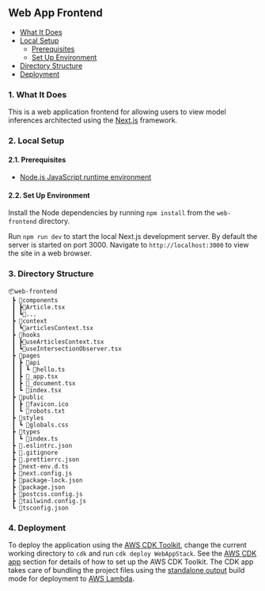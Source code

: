 ## Web App Frontend

-   [What It Does](#1-what-it-does)
-   [Local Setup](#2-local-setup)
    -   [Prerequisites](#21-prerequisites)
    -   [Set Up Environment](#22-set-up-environment)
-   [Directory Structure](#3-directory-structure)
-   [Deployment](#4-deployment)

### 1. What It Does

This is a web application frontend for allowing users to view model inferences architected using the [Next.js](https://nextjs.org/) framework.

### 2. Local Setup

#### 2.1. Prerequisites

-   [Node.js JavaScript runtime environment](https://nodejs.org/en/download/)

#### 2.2. Set Up Environment

Install the Node dependencies by running `npm install` from the `web-frontend` directory.

Run `npm run dev` to start the local Next.js development server. By default the server is started on port 3000. Navigate to `http://localhost:3000` to view the site in a web browser.

### 3. Directory Structure

```
📦web-frontend
 ┣ 📂components
 ┃ ┣📜Article.tsx
 ┃ ┗📜...
 ┣ 📂context
 ┃ ┗📜articlesContext.tsx
 ┣ 📂hooks
 ┃ ┣📜useArticlesContext.tsx
 ┃ ┗📜useIntersectionObserver.tsx
 ┣ 📂pages
 ┃ ┣ 📂api
 ┃ ┃ ┗ 📜hello.ts
 ┃ ┣ 📜_app.tsx
 ┃ ┣ 📜_document.tsx
 ┃ ┗ 📜index.tsx
 ┣ 📂public
 ┃ ┣ 📜favicon.ico
 ┃ ┗ 📜robots.txt
 ┣ 📂styles
 ┃ ┗ 📜globals.css
 ┣ 📂types
 ┃ ┗ 📜index.ts
 ┣ 📜.eslintrc.json
 ┣ 📜.gitignore
 ┣ 📜.prettierrc.json
 ┣ 📜next-env.d.ts
 ┣ 📜next.config.js
 ┣ 📜package-lock.json
 ┣ 📜package.json
 ┣ 📜postcss.config.js
 ┣ 📜tailwind.config.js
 ┗ 📜tsconfig.json
```

### 4. Deployment

To deploy the application using the [AWS CDK Toolkit](https://docs.aws.amazon.com/cdk/v2/guide/cli.html), change the current working directory to `cdk` and run `cdk deploy WebAppStack`. See the [AWS CDK app](#6-aws-cdk-app) section for details of how to set up the AWS CDK Toolkit. The CDK app takes care of bundling the project files using the [standalone output](https://nextjs.org/docs/advanced-features/output-file-tracing) build mode for deployment to [AWS Lambda](https://aws.amazon.com/lambda/).
